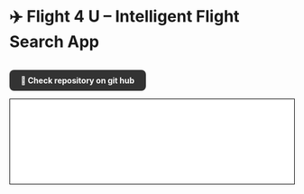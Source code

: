 # ✈️ Flight 4 U – Intelligent Flight Search App

<div style="display: flex; gap: 12px;">

  <!-- <a href="https://lotyappmy.streamlit.app/" 
     class="md-button md-button--primary" 
     style="background-color: #1E90FF; color: white; padding: 10px 20px; 
            border-radius: 8px; text-decoration: none; font-weight: bold; display: inline-flex; align-items: center; gap: 8px;">
    🌍 ✈️ 📱 Flight 4 U – Open App
  </a> -->

  <a href="https://github.com/KamilSemczuk13/Loty_app"
     class="md-button md-button--secondary" 
     style="background-color: #333; color: white; padding: 10px 20px; 
            border-radius: 8px; text-decoration: none; font-weight: bold; display: inline-flex; align-items: center; gap: 8px;">
    🐙 Check repository on git hub
  </a>

</div>



<iframe
    id="content"
    src="loty_ENG.html"
    width="100%"
    style="border:1px solid black;overflow:hidden;"
></iframe>
<script>
function resizeIframeToFitContent(iframe) {
    iframe.style.height = (iframe.contentWindow.document.documentElement.scrollHeight + 50) + "px";
    iframe.contentDocument.body.style["overflow"] = 'hidden';
}
window.addEventListener('load', function() {
    var iframe = document.getElementById('content');
    resizeIframeToFitContent(iframe);
});
window.addEventListener('resize', function() {
    var iframe = document.getElementById('content');
    resizeIframeToFitContent(iframe);
});
</script>